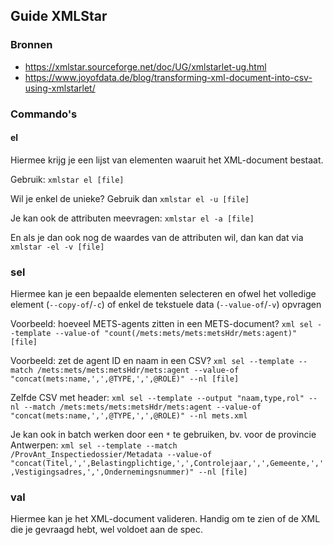 ## Guide XMLStar

### Bronnen
* https://xmlstar.sourceforge.net/doc/UG/xmlstarlet-ug.html
* https://www.joyofdata.de/blog/transforming-xml-document-into-csv-using-xmlstarlet/

### Commando's

#### el

Hiermee krijg je een lijst van elementen waaruit het XML-document bestaat.

Gebruik: `xmlstar el [file]`

Wil je enkel de unieke? Gebruik dan `xmlstar el -u [file]`

Je kan ook de attributen meevragen: `xmlstar el -a [file]`

En als je dan ook nog de waardes van de attributen wil, dan kan dat via `xmlstar -el -v [file]`

### sel

Hiermee kan je een bepaalde elementen selecteren en ofwel het volledige element (`--copy-of`/`-c`) of enkel de tekstuele data (`--value-of`/`-v`) opvragen

Voorbeeld: hoeveel METS-agents zitten in een METS-document? `xml sel --template --value-of "count(/mets:mets/mets:metsHdr/mets:agent)" [file]`

Voorbeeld: zet de agent ID en naam in een CSV? `xml sel --template --match /mets:mets/mets:metsHdr/mets:agent --value-of "concat(mets:name,',',@TYPE,',',@ROLE)" --nl [file]`

Zelfde CSV met header: `xml sel --template --output "naam,type,rol" --nl --match /mets:mets/mets:metsHdr/mets:agent --value-of "concat(mets:name,',',@TYPE,',',@ROLE)" --nl mets.xml`

Je kan ook in batch werken door een `*` te gebruiken, bv. voor de provincie Antwerpen: `xml sel --template --match /ProvAnt_Inspectiedossier/Metadata --value-of "concat(Titel,',',Belastingplichtige,',',Controlejaar,',',Gemeente,',',Vestigingsadres,',',Ondernemingsnummer)" --nl [file]`

### val

Hiermee kan je het XML-document valideren. Handig om te zien of de XML die je gevraagd hebt, wel voldoet aan de spec.

